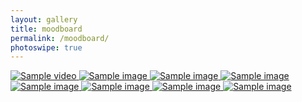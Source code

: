 ```yaml
---
layout: gallery
title: moodboard
permalink: /moodboard/
photoswipe: true
---
```


<script src="https://cdnjs.cloudflare.com/ajax/libs/masonry/4.2.2/masonry.pkgd.min.js"></script>
<script src="https://unpkg.com/imagesloaded@5/imagesloaded.pkgd.min.js"></script>

<div class="pswp-gallery" id="gallery">
    <a 
        href="{{site.baseurl}}/images/fooddrive.mp4"
        class="video-link">
        <img src="{{site.baseurl}}/images/fooddrive-thumb.png" alt="Sample video" />
    </a>
    <a 
        href="{{site.baseurl}}/images/changemymind.jpg">
        <img src="{{site.baseurl}}/images/changemymind.jpg" alt="Sample image" />
    </a>
    <a 
        href="{{site.baseurl}}/images/pinkshades-transformed-2.jpg" class="span-2">
        <img src="{{site.baseurl}}/images/pinkshades-transformed-2.jpg" alt="Sample image" />
    </a>
        <a 
        href="{{site.baseurl}}/images/GbuWSCuXcAM8PD2.jpg" class="span-2">
        <img src="{{site.baseurl}}/images/GbuWSCuXcAM8PD2.jpg" alt="Sample image" />
    </a>
    <a 
        href="{{site.baseurl}}/images/changemymind.jpg">
        <img src="{{site.baseurl}}/images/changemymind.jpg" alt="Sample image" />
    </a>
    <a 
        href="{{site.baseurl}}/images/changemymind.jpg">
        <img src="{{site.baseurl}}/images/changemymind.jpg" alt="Sample image" />
    </a>
    <a 
        href="{{site.baseurl}}/images/GbuWSCuXcAM8PD2.jpg" class="span-2">
        <img src="{{site.baseurl}}/images/GbuWSCuXcAM8PD2.jpg" alt="Sample image" />
    </a>
    <a 
        href="{{site.baseurl}}/images/changemymind.jpg">
        <img src="{{site.baseurl}}/images/changemymind.jpg" alt="Sample image" />
    </a>
</div>

<script src="{{site.baseurl}}/assets/gallery.js"></script>

